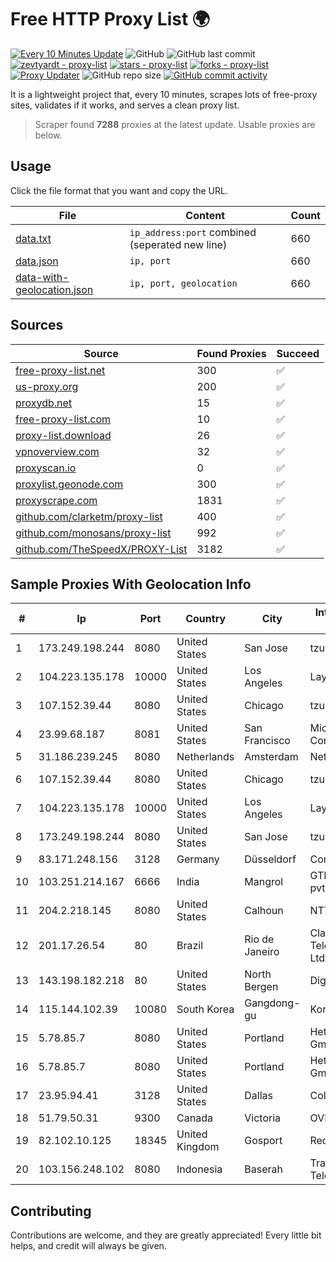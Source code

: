 
# Free HTTP Proxy List 🌍

[![Every 10 Minutes Update](https://github.com/mertguvencli/http-proxy-list/actions/workflows/main.yml/badge.svg?branch=main)](https://github.com/mertguvencli/http-proxy-list/actions/workflows/main.yml)
![GitHub](https://img.shields.io/github/license/mertguvencli/http-proxy-list)
![GitHub last commit](https://img.shields.io/github/last-commit/mertguvencli/http-proxy-list)
[![zevtyardt - proxy-list](https://img.shields.io/static/v1?label=zevtyardt&message=proxy-list&color=blue&logo=github)](https://github.com/zevtyardt/proxy-list "Go to GitHub repo")
[![stars - proxy-list](https://img.shields.io/github/stars/zevtyardt/proxy-list?style=social)](https://github.com/zevtyardt/proxy-list)
[![forks - proxy-list](https://img.shields.io/github/forks/zevtyardt/proxy-list?style=social)](https://github.com/zevtyardt/proxy-list)
[![Proxy Updater](https://github.com/zevtyardt/proxy-list/workflows/Proxy%20Updater/badge.svg)](https://github.com/zevtyardt/proxy-list/actions?query=workflow:"Proxy+Updater")
![GitHub repo size](https://img.shields.io/github/repo-size/zevtyardt/proxy-list)
[![GitHub commit activity](https://img.shields.io/github/commit-activity/m/zevtyardt/proxy-list?logo=commits)](https://github.com/zevtyardt/proxy-list/commits/main)

It is a lightweight project that, every 10 minutes, scrapes lots of free-proxy sites, validates if it works, and serves a clean proxy list.

> Scraper found **7288** proxies at the latest update. Usable proxies are below.

## Usage

Click the file format that you want and copy the URL.

|File|Content|Count|
|----|-------|-----|
|[data.txt](https://raw.githubusercontent.com/mertguvencli/http-proxy-list/main/proxy-list/data.txt)|`ip_address:port` combined (seperated new line)|660|
|[data.json](https://raw.githubusercontent.com/mertguvencli/http-proxy-list/main/proxy-list/data.json)|`ip, port`|660|
|[data-with-geolocation.json](https://raw.githubusercontent.com/mertguvencli/http-proxy-list/main/proxy-list/data-with-geolocation.json)|`ip, port, geolocation`|660|

## Sources

|Source|Found Proxies|Succeed|
|------|-------------|-------|
|[free-proxy-list.net](https://free-proxy-list.net)|300|✅|
|[us-proxy.org](https://www.us-proxy.org)|200|✅|
|[proxydb.net](http://proxydb.net)|15|✅|
|[free-proxy-list.com](https://free-proxy-list.com/?page=&port=&type%5B%5D=http&type%5B%5D=https&up_time=0&search=Search)|10|✅|
|[proxy-list.download](https://www.proxy-list.download/HTTP)|26|✅|
|[vpnoverview.com](https://vpnoverview.com/privacy/anonymous-browsing/free-proxy-servers)|32|✅|
|[proxyscan.io](https://www.proxyscan.io)|0|✅|
|[proxylist.geonode.com](https://proxylist.geonode.com/api/proxy-list?limit=300&page=1&sort_by=lastChecked&sort_type=desc&protocols=http,https)|300|✅|
|[proxyscrape.com](https://api.proxyscrape.com/v2/?request=displayproxies&protocol=http&timeout=10000&country=all&ssl=all&anonymity=all)|1831|✅|
|[github.com/clarketm/proxy-list](https://raw.githubusercontent.com/clarketm/proxy-list/master/proxy-list-raw.txt)|400|✅|
|[github.com/monosans/proxy-list](https://raw.githubusercontent.com/monosans/proxy-list/main/proxies/http.txt)|992|✅|
|[github.com/TheSpeedX/PROXY-List](https://raw.githubusercontent.com/TheSpeedX/PROXY-List/master/http.txt)|3182|✅|


## Sample Proxies With Geolocation Info

|#|Ip|Port|Country|City|Internet Service Provider|
|-|--|----|-------|----|-------------------------|
|1|173.249.198.244|8080|United States|San Jose|tzulo, inc.|
|2|104.223.135.178|10000|United States|Los Angeles|LayerHost|
|3|107.152.39.44|8080|United States|Chicago|tzulo, inc.|
|4|23.99.68.187|8081|United States|San Francisco|Microsoft Corporation|
|5|31.186.239.245|8080|Netherlands|Amsterdam|NetSkope Inc|
|6|107.152.39.44|8080|United States|Chicago|tzulo, inc.|
|7|104.223.135.178|10000|United States|Los Angeles|LayerHost|
|8|173.249.198.244|8080|United States|San Jose|tzulo, inc.|
|9|83.171.248.156|3128|Germany|Düsseldorf|Contabo GmbH|
|10|103.251.214.167|6666|India|Mangrol|GTPl Shiv Network pvt. Ltd.|
|11|204.2.218.145|8080|United States|Calhoun|NTT America, Inc.|
|12|201.17.26.54|80|Brazil|Rio de Janeiro|Claro NXT Telecomunicacoes Ltda|
|13|143.198.182.218|80|United States|North Bergen|DigitalOcean, LLC|
|14|115.144.102.39|10080|South Korea|Gangdong-gu|Korea Telecom|
|15|5.78.85.7|8080|United States|Portland|Hetzner Online GmbH|
|16|5.78.85.7|8080|United States|Portland|Hetzner Online GmbH|
|17|23.95.94.41|3128|United States|Dallas|ColoCrossing|
|18|51.79.50.31|9300|Canada|Victoria|OVH SAS|
|19|82.102.10.125|18345|United Kingdom|Gosport|Redstation Limited|
|20|103.156.248.102|8080|Indonesia|Baserah|Trans Media Telekomunikasi|



## Contributing

Contributions are welcome, and they are greatly appreciated! Every
little bit helps, and credit will always be given.

